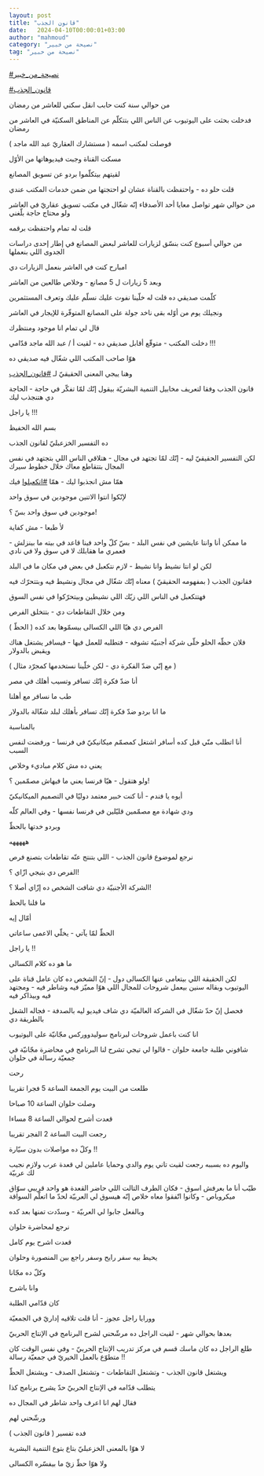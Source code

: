 ```yaml
---
layout: post
title: "قانون الجذب"
date:   2024-04-10T00:00:01+03:00
author: "mahmoud"
category: "نصيحة من خبير"
tag: "نصيحة من خبير"
---
```



[<u>\#نصيحة\_من\_خبير</u>](https://www.facebook.com/hashtag/%D9%86%D8%B5%D9%8A%D8%AD%D8%A9_%D9%85%D9%86_%D8%AE%D8%A8%D9%8A%D8%B1?__eep__=6&__cft__%5b0%5d=AZV_BjI1nlvCkBkwNSUAjshKoqs9aw8gtdiF2QRJjrNFDIWSeUaEwr9YTx3xklxJkPHyO39itiBkjzhpms1a3d2OslSxj_PRb5ITj8Ze0tSsJf1-n1AqqwKZivj15eMylriVmkL4BNCKc_FWQR9Q-dV8wZPB3XXTzlg_9W9LfL2uR6GmKSnb_WPhsNby520n8eg&__tn__=*NK-R)




[<u>\#قانون\_الجذب</u>](https://www.facebook.com/hashtag/%D9%82%D8%A7%D9%86%D9%88%D9%86_%D8%A7%D9%84%D8%AC%D8%B0%D8%A8?__eep__=6&__cft__%5b0%5d=AZV_BjI1nlvCkBkwNSUAjshKoqs9aw8gtdiF2QRJjrNFDIWSeUaEwr9YTx3xklxJkPHyO39itiBkjzhpms1a3d2OslSxj_PRb5ITj8Ze0tSsJf1-n1AqqwKZivj15eMylriVmkL4BNCKc_FWQR9Q-dV8wZPB3XXTzlg_9W9LfL2uR6GmKSnb_WPhsNby520n8eg&__tn__=*NK-R)




من حوالي سنة كنت حابب انقل سكني للعاشر من رمضان

فدخلت بحثت على اليوتيوب عن الناس اللي بتتكلّم عن المناطق
السكنيّة في العاشر من رمضان

فوصلت لمكتب اسمه ( مستشارك العقاريّ عبد الله ماجد
)




مسكت القناة وجبت فيديوهاتها من الأوّل

لقيتهم بيتكلّموا بردو عن تسويق المصانع

قلت حلو ده - واحتفظت بالقناة عشان لو احتجتها من ضمن
خدمات المكتب عندي




من حوالي شهر تواصل معايا أحد الأصدقاء إنّه شغّال في مكتب
تسويق عقاريّ في العاشر ولو محتاج حاجة بلّغني

قلت له تمام واحتفظت برقمه




من حوالي أسبوع كنت بنسّق لزيارات للعاشر لبعض المصانع في
إطار إحدى دراسات الجدوى اللي بنعملها




امبارح كنت في العاشر بنعمل الزيارات دي

وبعد 5 زيارات ل 5 مصانع - وخلاص طالعين من العاشر

كلّمت صديقي ده قلت له خلّينا نفوت عليك نسلّم عليك وتعرف
المستثمرين

ونجيلك يوم من أوّله بقى ناخد جولة على المصانع المتوفّرة
للإيجار في العاشر

قال لي تمام انا موجود ومنتظرك




دخلت المكتب - متوقّع أقابل صديقي ده - لقيت أ / عبد الله
ماجد قدّامي !!!

هوّا صاحب المكتب اللي شغّال فيه صديقي ده




وهنا ييجي المعنى الحقيقيّ لـ
[<u>\#قانون\_الجذب</u>](https://www.facebook.com/hashtag/%D9%82%D8%A7%D9%86%D9%88%D9%86_%D8%A7%D9%84%D8%AC%D8%B0%D8%A8?__eep__=6&__cft__%5b0%5d=AZV_BjI1nlvCkBkwNSUAjshKoqs9aw8gtdiF2QRJjrNFDIWSeUaEwr9YTx3xklxJkPHyO39itiBkjzhpms1a3d2OslSxj_PRb5ITj8Ze0tSsJf1-n1AqqwKZivj15eMylriVmkL4BNCKc_FWQR9Q-dV8wZPB3XXTzlg_9W9LfL2uR6GmKSnb_WPhsNby520n8eg&__tn__=*NK-R)




قانون الجذب وفقا لتعريف مخابيل التنمية البشريّة بيقول إنّك
لمّا تفكّر في حاجة - الحاجة دي هتنجذب ليك

يا راجل !!!

بسم الله الحفيظ




ده التفسير الخزعبليّ لقانون الجذب




لكن التفسير الحقيقيّ ليه - إنّك لمّا تجتهد في مجال - هتلاقي
الناس اللي بتجتهد في نفس المجال بتتقاطع معاك خلال خطوط سيرك

همّا مش انجذبوا ليك - همّا
[<u>\#اتكعبلوا</u>](https://www.facebook.com/hashtag/%D8%A7%D8%AA%D9%83%D8%B9%D8%A8%D9%84%D9%88%D8%A7?__eep__=6&__cft__%5b0%5d=AZV_BjI1nlvCkBkwNSUAjshKoqs9aw8gtdiF2QRJjrNFDIWSeUaEwr9YTx3xklxJkPHyO39itiBkjzhpms1a3d2OslSxj_PRb5ITj8Ze0tSsJf1-n1AqqwKZivj15eMylriVmkL4BNCKc_FWQR9Q-dV8wZPB3XXTzlg_9W9LfL2uR6GmKSnb_WPhsNby520n8eg&__tn__=*NK-R)
فيك

لإنّكوا انتوا الاتنين موجودين في سوق واحد




موجودين في سوق واحد بسّ ؟!

لأ طبعا - مش كفاية

ما ممكن أنا وانتا عايشين في نفس البلد - بسّ كلّ واحد فينا
قاعد في بيته ما بينزلش - فعمري ما هقابلك لا في سوق ولا في نادي

لكن لو انتا نشيط وانا نشيط - لازم نتكعبل في بعض في مكان
ما في البلد




فقانون الجذب ( بمفهومه الحقيقيّ ) معناه إنّك شغّال في مجال
ونشيط فيه وبتتحرّك فيه

فهتتكعبل في الناس اللي زيّك اللي نشيطين وبيتحرّكوا في نفس
السوق




ومن خلال التقاطعات دي - بتتخلق الفرص

الفرص دي هيّا اللي الكسالى بيسمّوها بعد كده ( الحظّ
)




فلان حظّه الحلو خلّى شركة أجنبيّة تشوفه - فتطلبه للعمل
فيها - فيسافر يشتغل هناك ويقبض بالدولار

( مع إنّي ضدّ الفكرة دي - لكن خلّينا نستخدمها كمجرّد
مثال )




أنا ضدّ فكرة إنّك تسافر وتسيب أهلك في مصر




طب ما نسافر مع أهلنا

ما انا بردو ضدّ فكرة إنّك تسافر بأهلك لبلد شغّالة
بالدولار




بالمناسبة

أنا اتطلب منّي قبل كده أسافر اشتغل كمصمّم ميكانيكيّ في
فرنسا - ورفضت لنفس السبب

يعني ده مش كلام مباديء وخلاص




ولو هتقول - هيّا فرنسا يعني ما فيهاش مصمّمين ؟!

أيوه يا فندم - أنا كنت خبير معتمد دوليّا في التصميم
الميكانيكيّ

ودي شهادة مع مصمّمين قليّلين في فرنسا نفسها - وفي العالم
كلّه

وبردو خدتها بالحظّ

هههههه




نرجع لموضوع قانون الجذب - اللي بتنتج عنّه تقاطعات بتصنع
فرص

الفرص دي بتيجي ازّاي ؟!

الشركة الأجنبيّة دي شافت الشخص ده إزّاي أصلا ؟!

ما قلنا بالحظ

أمّال إيه

الحظّ لمّا يآتي - يخلّي الاعمى ساعاتي




يا راجل !!

ما هو ده كلام الكسالى

لكن الحقيقة اللي بيتعامى عنها الكسالى دول - إنّ الشخص ده
كان عامل قناة على اليوتيوب وبقاله سنين بيعمل شروحات للمجال اللي هوّا مميّز
فيه وشاطر فيه - ومجتهد فيه وبيذاكر فيه

فحصل إنّ حدّ شغّال في الشركة العالميّة دي شاف فيديو ليه
بالصدفة - فجاله الشغل بالطريقة دي




انا كنت باعمل شروحات لبرنامج سوليدووركس مجّانيّة على
اليوتيوب

شافوني طلبة جامعة حلوان - قالوا لي تيجي تشرح لنا
البرنامج في محاضرة مجّانيّة في جمعيّة رسالة في حلوان




رحت

طلعت من البيت يوم الجمعة الساعة 5 فجرا تقريبا

وصلت حلوان الساعة 10 صباحا

قعدت أشرح لحوالي الساعة 8 مساءا

رجعت البيت الساعة 2 الفجر تقريبا




وكلّ ده مواصلات بدون سيّارة !!

واليوم ده بسببه رجعت لقيت تاني يوم والدي وحمايا عاملين
لي قعدة عرب ولازم نجيب لك عربيّة

طيّب أنا ما بعرفش اسوق - فكان الطرف التالت اللي حاضر
القعدة هو واحد قريبي سوّاق ميكروباص - وكانوا اتّفقوا معاه خلاص إنّه هيسوق
لي العربيّة لحدّ ما اتعلّم السواقة

وبالفعل جابوا لي العربيّة - وسدّدت تمنها بعد كده




نرجع لمحاضرة حلوان

قعدت اشرح يوم كامل

يحيط بيه سفر رايح وسفر راجع بين المنصورة وحلوان

وكلّ ده مجّانا




وانا باشرح

كان قدّامي الطلبة

وورايا راجل عجوز - أنا قلت تلاقيه إداريّ في
الجمعيّة




بعدها بحوالي شهر - لقيت الراجل ده مرشّحني لشرح البرنامج
في الإنتاج الحربيّ

طلع الراجل ده كان ماسك قسم في مركز تدريب الإنتاج
الحربيّ - وفي نفس الوقت كان متطوّع بالعمل الخيريّ في جمعيّة رسالة !!

ويشتغل قانون الجذب - وتشتغل التقاطعات - وتشتغل الصدف -
ويشتغل الحظّ




يتطلب قدّامه في الإنتاج الحربيّ حدّ يشرح برنامج كذا

فقال لهم انا اعرف واحد شاطر في المجال ده

ورشّحني لهم




فده تفسير ( قانون الجذب )

لا هوّا بالمعنى الخزعبليّ بتاع بتوع التنمية البشرية

ولا هوّا حظّ زيّ ما بيفسّره الكسالى
